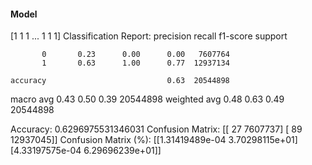 #### Model
[1 1 1 ... 1 1 1]
Classification Report:
              precision    recall  f1-score   support

           0       0.23      0.00      0.00   7607764
           1       0.63      1.00      0.77  12937134

    accuracy                           0.63  20544898
   macro avg       0.43      0.50      0.39  20544898
weighted avg       0.48      0.63      0.49  20544898

Accuracy: 0.6296975531346031
Confusion Matrix:
[[      27  7607737]
 [      89 12937045]]
Confusion Matrix (%):
[[1.31419489e-04 3.70298115e+01]
 [4.33197575e-04 6.29696239e+01]]
